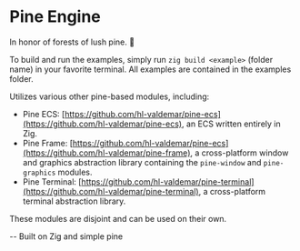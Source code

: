 # Pine Engine

In honor of forests of lush pine. 🌿

To build and run the examples, simply run `zig build <example>` (folder name) in your favorite terminal. All examples are contained in the examples folder.

Utilizes various other pine-based modules, including:

- Pine ECS: [https://github.com/hl-valdemar/pine-ecs](https://github.com/hl-valdemar/pine-ecs), an ECS written entirely in Zig.
- Pine Frame: [https://github.com/hl-valdemar/pine-ecs](https://github.com/hl-valdemar/pine-frame), a cross-platform window and graphics abstraction library containing the `pine-window` and `pine-graphics` modules.
- Pine Terminal: [https://github.com/hl-valdemar/pine-terminal](https://github.com/hl-valdemar/pine-terminal), a cross-platform terminal abstraction library.

These modules are disjoint and can be used on their own.

-- Built on Zig and simple pine
